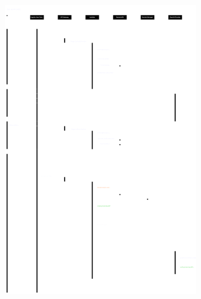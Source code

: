 ![UML Diagram with detailed request flow when using this sample](assets/images/cognito-pkce-private_key_jwt-uml.svg)
